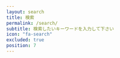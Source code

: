 ```yaml
---
layout: search
title: 検索
permalink: /search/
subtitle: 検索したいキーワードを入力して下さい
icon: "fa-search"
excluded: true
position: 7
---
```

